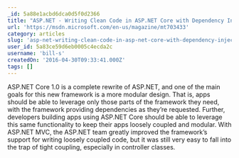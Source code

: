 ```yaml
---
_id: 5a88e1acbd6dca0d5f0d2366
title: "ASP.NET - Writing Clean Code in ASP.NET Core with Dependency Injection"
url: 'https://msdn.microsoft.com/en-us/magazine/mt703433'
category: articles
slug: 'asp-net-writing-clean-code-in-asp-net-core-with-dependency-injection'
user_id: 5a83ce59d6eb0005c4ecda2c
username: 'bill-s'
createdOn: '2016-04-30T09:33:41.000Z'
tags: []
---
```


ASP.NET Core 1.0 is a complete rewrite of ASP.NET, and one of the main goals for this new framework is a more modular design. That is, apps should be able to leverage only those parts of the framework they need, with the framework providing dependencies as they’re requested. Further, developers building apps using ASP.NET Core should be able to leverage this same functionality to keep their apps loosely coupled and modular. With ASP.NET MVC, the ASP.NET team greatly improved the framework’s support for writing loosely coupled code, but it was still very easy to fall into the trap of tight coupling, especially in controller classes.
